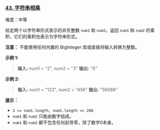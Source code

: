 ### [43\. 字符串相乘](https://leetcode.cn/problems/multiply-strings/)

难度：中等

给定两个以字符串形式表示的非负整数 `num1` 和 `num2`，返回 `num1` 和 `num2` 的乘积，它们的乘积也表示为字符串形式。

**注意：** 不能使用任何内置的 BigInteger 库或直接将输入转换为整数。

**示例 1:**

> **输入:** num1 = "2", num2 = "3"
> **输出:** "6"

**示例 2:**

> **输入:** num1 = "123", num2 = "456"
> **输出:** "56088"

**提示：**

- `1 <= num1.length, num2.length <= 200`
- `num1` 和 `num2` 只能由数字组成。
- `num1` 和 `num2` 都不包含任何前导零，除了数字0本身。

